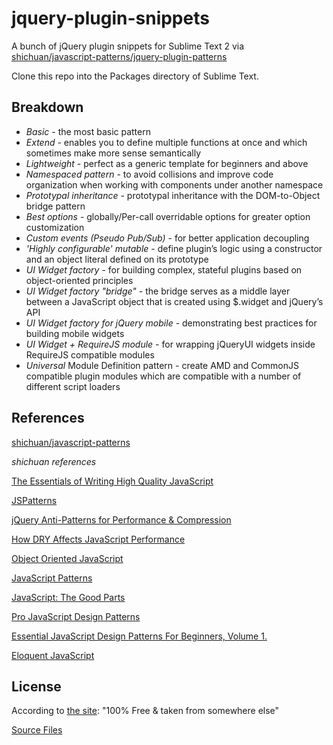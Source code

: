 jquery-plugin-snippets
======================

A bunch of jQuery plugin snippets for Sublime Text 2 via [shichuan/javascript-patterns/jquery-plugin-patterns](https://github.com/shichuan/javascript-patterns/tree/master/jquery-plugin-patterns)

Clone this repo into the Packages directory of Sublime Text.

Breakdown
---------

* *Basic* - the most basic pattern
* *Extend* - enables you to define multiple functions at once and which sometimes make more sense semantically
* *Lightweight* - perfect as a generic template for beginners and above
* *Namespaced pattern* - to avoid collisions and improve code organization when working with components under another namespace
* *Prototypal inheritance* - prototypal inheritance with the DOM-to-Object bridge pattern
* *Best options* - globally/Per-call overridable options for greater option customization
* *Custom events (Pseudo Pub/Sub)* - for better application decoupling
* *'Highly configurable' mutable* - define plugin’s logic using a constructor and an object literal defined on its prototype
* *UI Widget factory* - for building complex, stateful plugins based on object-oriented principles
* *UI Widget factory "bridge"* - the bridge serves as a middle layer between a JavaScript object that is created using $.widget and jQuery’s API
* *UI Widget factory for jQuery mobile* - demonstrating best practices for building mobile widgets
* *UI Widget + RequireJS module* - for wrapping jQueryUI widgets inside RequireJS compatible modules
* *Universal* Module Definition pattern - create AMD and CommonJS compatible plugin modules which are compatible with a number of different script loaders

References
----------

[shichuan/javascript-patterns](https://github.com/shichuan/javascript-patterns/)

*shichuan references*

[The Essentials of Writing High Quality JavaScript](http://net.tutsplus.com/tutorials/javascript-ajax/the-essentials-of-writing-high-quality-javascript/)

[JSPatterns](http://www.jspatterns.com/)

[jQuery Anti-Patterns for Performance & Compression](http://paulirish.com/2009/perf/)

[How DRY Affects JavaScript Performance](http://velocityconf.com/velocityeu/public/schedule/detail/21634)

[Object Oriented JavaScript](http://www.packtpub.com/object-oriented-javascript/book)

[JavaScript Patterns](http://shop.oreilly.com/product/9780596806767.do)

[JavaScript: The Good Parts](http://shop.oreilly.com/product/9780596517748.do)

[Pro JavaScript Design Patterns](http://jsdesignpatterns.com/)

[Essential JavaScript Design Patterns For Beginners, Volume 1.](http://www.addyosmani.com/resources/essentialjsdesignpatterns/book/)

[Eloquent JavaScript](http://eloquentjavascript.net/)

License
-------

According to [the site](http://shichuan.github.com/javascript-patterns/): "100% Free & taken from somewhere else"

[Source Files](https://github.com/shichuan/javascript-patterns/tree/master/jquery-plugin-patterns)